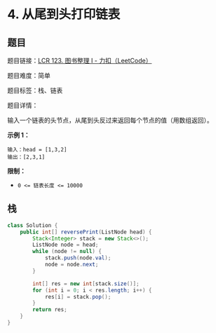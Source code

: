# 4. 从尾到头打印链表

## 题目

题目链接：[LCR 123. 图书整理 I - 力扣（LeetCode）](https://leetcode.cn/problems/cong-wei-dao-tou-da-yin-lian-biao-lcof/description/)

题目难度：简单

题目标签：栈、链表

题目详情：

输入一个链表的头节点，从尾到头反过来返回每个节点的值（用数组返回）。

**示例 1：**

```
输入：head = [1,3,2]
输出：[2,3,1]
```

**限制：**

- `0 <= 链表长度 <= 10000`



## 栈

``` java
class Solution {
    public int[] reversePrint(ListNode head) {
        Stack<Integer> stack = new Stack<>();
        ListNode node = head;
        while (node != null) {
            stack.push(node.val);
            node = node.next;
        }

        int[] res = new int[stack.size()];
        for (int i = 0; i < res.length; i++) {
            res[i] = stack.pop();
        }
        return res;
    }
}
```